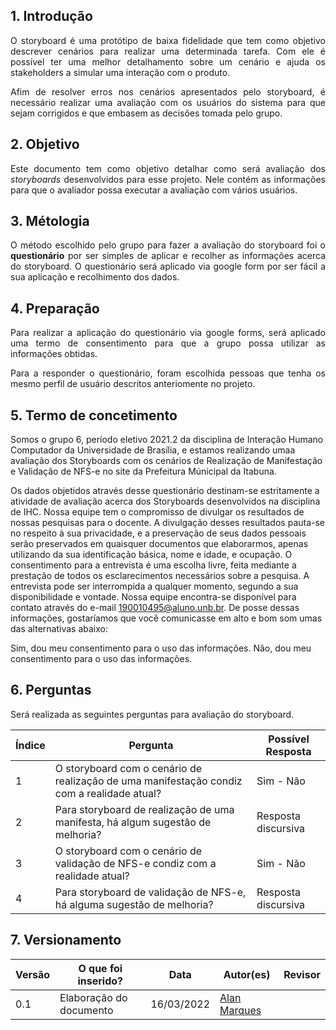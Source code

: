 ## 1. Introdução
<p align='justify'>
  O storyboard é uma protótipo de baixa fidelidade que tem como objetivo descrever cenários para realizar uma determinada tarefa.
  Com ele é possível ter uma melhor detalhamento sobre um cenário e ajuda os stakeholders a simular uma interação com o produto.
</p>
<p align='justify'>
  Afim de resolver erros nos cenários apresentados pelo storyboard, é necessário realizar uma avaliação com os usuários do sistema para que sejam corrigidos e que embasem as decisões tomada pelo grupo.
</p>

## 2. Objetivo
<p align='justify'>
  Este documento tem como objetivo detalhar como será avaliação dos <i>storyboards</i> desenvolvidos para esse projeto.
  Nele contém as informações para que o avaliador possa executar a avaliação com vários usuários.
</p>

## 3. Métologia
<p align='justify'>
  O método escolhido pelo grupo para fazer a avaliação do storyboard foi o <b>questionário</b> por ser simples de aplicar e recolher as informações acerca do storyboard.
  O questionário será aplicado via google form por ser fácil a sua aplicação e recolhimento dos dados.
</p>

## 4. Preparação
<p align='justify'>
  Para realizar a aplicação do questionário via google forms, será aplicado uma termo de consentimento para que a grupo possa utilizar as informações obtidas.
</p>
<p align='justify'>
  Para a responder o questionário, foram escolhida pessoas que tenha os mesmo perfil de usuário descritos anteriomente no projeto.
</p>

## 5. Termo de concetimento
Somos o grupo 6, período eletivo 2021.2 da disciplina de Interação Humano Computador da Universidade de Brasília, e estamos realizando umaa avaliação dos Storyboards com os cenários de Realização de Manifestação e Validação de NFS-e no site da Prefeitura Múnicipal da Itabuna.

Os dados objetidos através desse questionário destinam-se estritamente a atividade de avaliação acerca dos Storyboards desenvolvidos na disciplina de IHC.
Nossa equipe tem o compromisso de divulgar os resultados de nossas pesquisas para o docente. A divulgação desses resultados pauta-se no respeito à sua privacidade, e a preservação de seus dados pessoais serão preservados em quaisquer documentos que elaborarmos, apenas utilizando da sua identificação básica, nome e idade, e ocupação.
O consentimento para a entrevista é uma escolha livre, feita mediante a prestação de todos os esclarecimentos necessários sobre a pesquisa.
A entrevista pode ser interrompida a qualquer momento, segundo a sua disponibilidade e vontade.
Nossa equipe encontra-se disponível para contato através do e-mail 190010495@aluno.unb.br.
De posse dessas informações, gostaríamos que você comunicasse em alto e bom som umas das alternativas abaixo:

Sim, dou meu consentimento para o uso das informações.
Não, dou meu consentimento para o uso das informações.

## 6. Perguntas
<p align='justify'>
  Será realizada as seguintes perguntas para avaliação do storyboard.
</p>

| Índice | Pergunta | Possível Resposta |
| ------ | -------- | ----------------- |
| 1 | O storyboard com o cenário de realização de uma manifestação condiz com a realidade atual? | Sim - Não |
| 2 | Para storyboard de realização de uma manifesta, há algum sugestão de melhoria? | Resposta discursiva |
| 3 | O storyboard com o cenário de validação de NFS-e condiz com a realidade atual? | Sim - Não |
| 4 | Para storyboard de validação de NFS-e, há alguma sugestão de melhoria? | Resposta discursiva |

## 7. Versionamento
Versão |  O que foi inserido? | Data | Autor(es)| Revisor |
---- |----- | ---- | ---- | ---- |
0.1| Elaboração do documento | 16/03/2022 | [Alan Marques](https://github.com/alan-ms) |  |